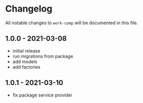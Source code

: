 # Changelog

All notable changes to `work-comp` will be documented in this file.

## 1.0.0 - 2021-03-08

- initial release
- run migrations from package
- add models
- add factories

## 1.0.1 - 2021-03-10

- fix package service provider
